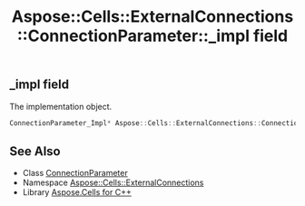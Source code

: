 ﻿---
title: Aspose::Cells::ExternalConnections::ConnectionParameter::_impl field
linktitle: _impl
second_title: Aspose.Cells for C++ API Reference
description: 'Aspose::Cells::ExternalConnections::ConnectionParameter::_impl field. The implementation object in C++.'
type: docs
weight: 1800
url: /cpp/aspose.cells.externalconnections/connectionparameter/_impl/
---
## _impl field


The implementation object.

```cpp
ConnectionParameter_Impl* Aspose::Cells::ExternalConnections::ConnectionParameter::_impl
```

## See Also

* Class [ConnectionParameter](../)
* Namespace [Aspose::Cells::ExternalConnections](../../)
* Library [Aspose.Cells for C++](../../../)
